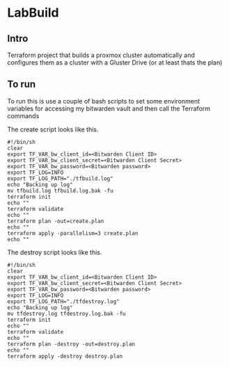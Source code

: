 # LabBuild

## Intro
Terraform project that builds a proxmox cluster automatically and configures them as a cluster with a Gluster Drive (or at least thats the plan)

## To run
To run this is use a couple of bash scripts to set some environment variables for accessing my bitwarden vault and then call the Terraform commands

The create script looks like this.

```console
#!/bin/sh
clear
export TF_VAR_bw_client_id=<Bitwarden Client ID>
export TF_VAR_bw_client_secret=<Bitwarden Client Secret>
export TF_VAR_bw_password=<Bitwarden password>
export TF_LOG=INFO
export TF_LOG_PATH="./tfbuild.log"
echo "Backing up log"
mv tfbuild.log tfbuild.log.bak -fu
terraform init
echo ""
terraform validate
echo ""
terraform plan -out=create.plan
echo ""
terraform apply -parallelism=3 create.plan 
echo ""
```

The destroy script looks like this.

```console
#!/bin/sh
clear
export TF_VAR_bw_client_id=<Bitwarden Client ID>
export TF_VAR_bw_client_secret=<Bitwarden Client Secret>
export TF_VAR_bw_password=<Bitwarden password>
export TF_LOG=INFO
export TF_LOG_PATH="./tfdestroy.log"
echo "Backing up log"
mv tfdestroy.log tfdestroy.log.bak -fu
terraform init
echo ""
terraform validate
echo ""
terraform plan -destroy -out=destroy.plan
echo ""
terraform apply -destroy destroy.plan
```